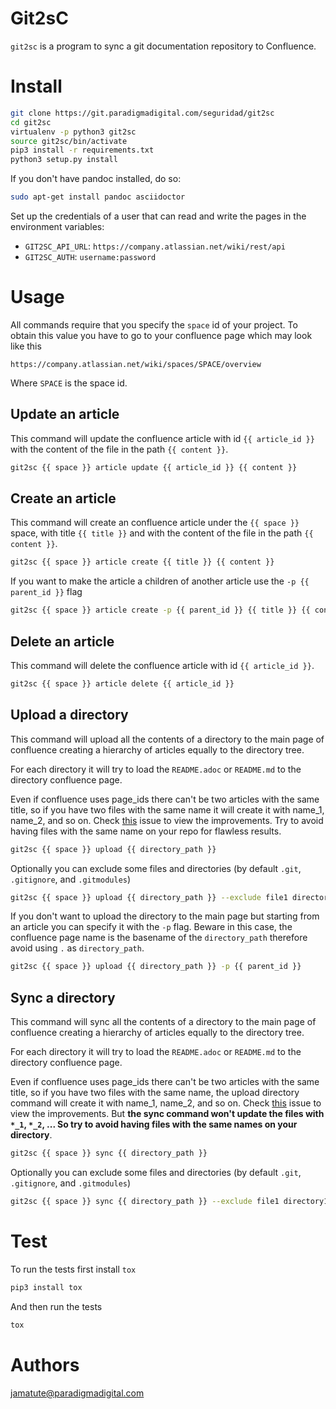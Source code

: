 # Git2sC

`git2sc` is a program to sync a git documentation repository to Confluence.

# Install

```bash
git clone https://git.paradigmadigital.com/seguridad/git2sc
cd git2sc
virtualenv -p python3 git2sc
source git2sc/bin/activate
pip3 install -r requirements.txt
python3 setup.py install
```

If you don't have pandoc installed, do so:

```bash
sudo apt-get install pandoc asciidoctor
```

Set up the credentials of a user that can read and write the pages in the
environment variables:

* `GIT2SC_API_URL`: `https://company.atlassian.net/wiki/rest/api`
* `GIT2SC_AUTH`: `username:password`

# Usage

All commands require that you specify the `space` id of your project. To obtain
this value you have to go to your confluence page which may look like this

`https://company.atlassian.net/wiki/spaces/SPACE/overview`

Where `SPACE` is the space id.

## Update an article

This command will update the confluence article with id `{{ article_id }}` with
the content of the file in the path `{{ content }}`.

```bash
git2sc {{ space }} article update {{ article_id }} {{ content }}
```

## Create an article

This command will create an confluence article under the `{{ space }}` space,
with title `{{ title }}` and with the content of the file in the path `{{
content }}`.

```bash
git2sc {{ space }} article create {{ title }} {{ content }}
```

If you want to make the article a children of another article use the `-p {{
parent_id }}` flag

```bash
git2sc {{ space }} article create -p {{ parent_id }} {{ title }} {{ content }}
```

## Delete an article

This command will delete the confluence article with id `{{ article_id }}`.

```bash
git2sc {{ space }} article delete {{ article_id }}
```

## Upload a directory

This command will upload all the contents of a directory to the main page of
confluence creating a hierarchy of articles equally to the directory tree.

For each directory it will try to load the `README.adoc` or `README.md` to the
directory confluence page.

Even if confluence uses page_ids there can't be two articles with the same
title, so if you have two files with the same name it will create it with
name_1, name_2, and so on. Check
[this](https://git.paradigmadigital.com/seguridad/git2sc/issues/4) issue to view
the improvements. Try to avoid having files with the same name on your repo for
flawless results.

```bash
git2sc {{ space }} upload {{ directory_path }}
```

Optionally you can exclude some files and directories (by default `.git`,
`.gitignore`, and `.gitmodules`)

```bash
git2sc {{ space }} upload {{ directory_path }} --exclude file1 directory1 file2
```

If you don't want to upload the directory to the main page but starting from an
article you can specify it with the `-p` flag. Beware in this case, the
confluence page name is the basename of the `directory_path` therefore avoid
using `.` as `directory_path`.

```bash
git2sc {{ space }} upload {{ directory_path }} -p {{ parent_id }}
```

## Sync a directory

This command will sync all the contents of a directory to the main page of
confluence creating a hierarchy of articles equally to the directory tree.

For each directory it will try to load the `README.adoc` or `README.md` to the
directory confluence page.

Even if confluence uses page_ids there can't be two articles with the same
title, so if you have two files with the same name, the upload directory command
will create it with name_1, name_2, and so on. Check
[this](https://git.paradigmadigital.com/seguridad/git2sc/issues/4) issue to view
the improvements. But **the sync command won't update the files with `*_1`,
`*_2`, ... So try to avoid having files with the same names on your directory**.

```bash
git2sc {{ space }} sync {{ directory_path }}
```

Optionally you can exclude some files and directories (by default `.git`,
`.gitignore`, and `.gitmodules`)

```bash
git2sc {{ space }} sync {{ directory_path }} --exclude file1 directory1 file2
```

# Test

To run the tests first install `tox`

```bash
pip3 install tox
```

And then run the tests

```bash
tox
```

# Authors

jamatute@paradigmadigital.com
